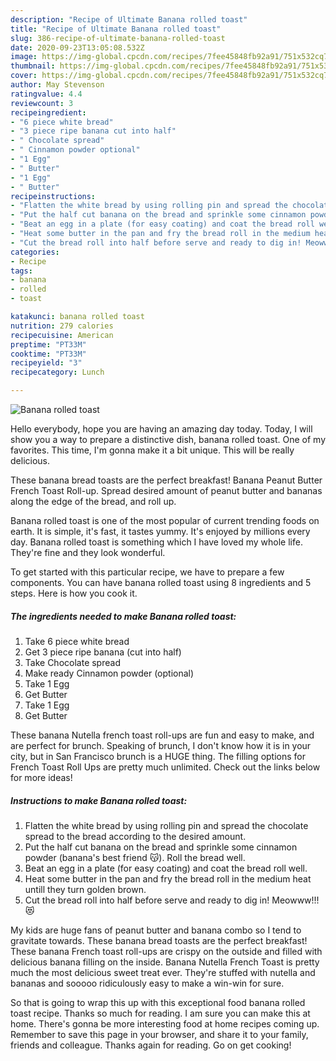 ```yaml
---
description: "Recipe of Ultimate Banana rolled toast"
title: "Recipe of Ultimate Banana rolled toast"
slug: 386-recipe-of-ultimate-banana-rolled-toast
date: 2020-09-23T13:05:08.532Z
image: https://img-global.cpcdn.com/recipes/7fee45848fb92a91/751x532cq70/banana-rolled-toast-recipe-main-photo.jpg
thumbnail: https://img-global.cpcdn.com/recipes/7fee45848fb92a91/751x532cq70/banana-rolled-toast-recipe-main-photo.jpg
cover: https://img-global.cpcdn.com/recipes/7fee45848fb92a91/751x532cq70/banana-rolled-toast-recipe-main-photo.jpg
author: May Stevenson
ratingvalue: 4.4
reviewcount: 3
recipeingredient:
- "6 piece white bread"
- "3 piece ripe banana cut into half"
- " Chocolate spread"
- " Cinnamon powder optional"
- "1 Egg"
- " Butter"
- "1 Egg"
- " Butter"
recipeinstructions:
- "Flatten the white bread by using rolling pin and spread the chocolate spread to the bread according to the desired amount."
- "Put the half cut banana on the bread and sprinkle some cinnamon powder (banana&#39;s best friend 😽). Roll the bread well."
- "Beat an egg in a plate (for easy coating) and coat the bread roll well."
- "Heat some butter in the pan and fry the bread roll in the medium heat untill they turn golden brown."
- "Cut the bread roll into half before serve and ready to dig in! Meowww!!! 😻"
categories:
- Recipe
tags:
- banana
- rolled
- toast

katakunci: banana rolled toast 
nutrition: 279 calories
recipecuisine: American
preptime: "PT33M"
cooktime: "PT33M"
recipeyield: "3"
recipecategory: Lunch

---
```



![Banana rolled toast](https://img-global.cpcdn.com/recipes/7fee45848fb92a91/751x532cq70/banana-rolled-toast-recipe-main-photo.jpg)

Hello everybody, hope you are having an amazing day today. Today, I will show you a way to prepare a distinctive dish, banana rolled toast. One of my favorites. This time, I'm gonna make it a bit unique. This will be really delicious.

These banana bread toasts are the perfect breakfast! Banana Peanut Butter French Toast Roll-up. Spread desired amount of peanut butter and bananas along the edge of the bread, and roll up.

Banana rolled toast is one of the most popular of current trending foods on earth. It is simple, it's fast, it tastes yummy. It's enjoyed by millions every day. Banana rolled toast is something which I have loved my whole life. They're fine and they look wonderful.


To get started with this particular recipe, we have to prepare a few components. You can have banana rolled toast using 8 ingredients and 5 steps. Here is how you cook it.

<!--inarticleads1-->

##### The ingredients needed to make Banana rolled toast:

1. Take 6 piece white bread
1. Get 3 piece ripe banana (cut into half)
1. Take  Chocolate spread
1. Make ready  Cinnamon powder (optional)
1. Take 1 Egg
1. Get  Butter
1. Take 1 Egg
1. Get  Butter


These banana Nutella french toast roll-ups are fun and easy to make, and are perfect for brunch. Speaking of brunch, I don&#39;t know how it is in your city, but in San Francisco brunch is a HUGE thing. The filling options for French Toast Roll Ups are pretty much unlimited. Check out the links below for more ideas! 

<!--inarticleads2-->

##### Instructions to make Banana rolled toast:

1. Flatten the white bread by using rolling pin and spread the chocolate spread to the bread according to the desired amount.
1. Put the half cut banana on the bread and sprinkle some cinnamon powder (banana&#39;s best friend 😽). Roll the bread well.
1. Beat an egg in a plate (for easy coating) and coat the bread roll well.
1. Heat some butter in the pan and fry the bread roll in the medium heat untill they turn golden brown.
1. Cut the bread roll into half before serve and ready to dig in! Meowww!!! 😻


My kids are huge fans of peanut butter and banana combo so I tend to gravitate towards. These banana bread toasts are the perfect breakfast! These banana French toast roll-ups are crispy on the outside and filled with delicious banana filling on the inside. Banana Nutella French Toast is pretty much the most delicious sweet treat ever. They&#39;re stuffed with nutella and bananas and sooooo ridiculously easy to make a win-win for sure. 

So that is going to wrap this up with this exceptional food banana rolled toast recipe. Thanks so much for reading. I am sure you can make this at home. There's gonna be more interesting food at home recipes coming up. Remember to save this page in your browser, and share it to your family, friends and colleague. Thanks again for reading. Go on get cooking!
